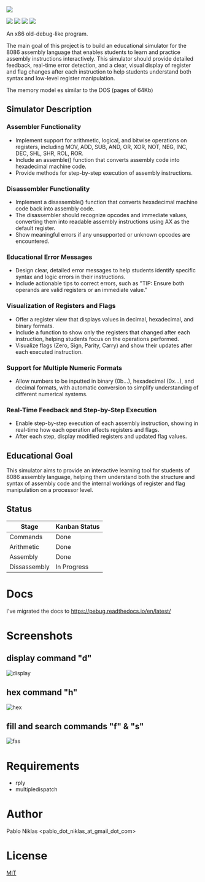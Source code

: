 <img src=https://raw.githubusercontent.com/pabloniklas/pebug/refs/heads/main/logo/pebug_logo.png>

<img src=https://img.shields.io/github/license/pabloniklas/pebug> <img src=https://img.shields.io/github/v/release/pabloniklas/pebug> <img src=https://img.shields.io/github/languages/top/pabloniklas/pebug> <img src=https://img.shields.io/github/downloads/pabloniklas/pebug/total>

An x86 old-debug-like program.

The main goal of this project is to build an educational simulator for the 8086 assembly language that enables students to learn and practice assembly instructions interactively. This simulator should provide detailed feedback, real-time error detection, and a clear, visual display of register and flag changes after each instruction to help students understand both syntax and low-level register manipulation.

The memory model es similar to the DOS (pages of 64Kb)

## Simulator Description

### Assembler Functionality

- Implement support for arithmetic, logical, and bitwise operations on registers, including MOV, ADD, SUB, AND, OR, XOR, NOT, NEG, INC, DEC, SHL, SHR, ROL, ROR.
- Include an assemble() function that converts assembly code into hexadecimal machine code.
- Provide methods for step-by-step execution of assembly instructions.

### Disassembler Functionality

- Implement a disassemble() function that converts hexadecimal machine code back into assembly code.
- The disassembler should recognize opcodes and immediate values, converting them into readable assembly instructions using AX as the default register.
- Show meaningful errors if any unsupported or unknown opcodes are encountered.

### Educational Error Messages

- Design clear, detailed error messages to help students identify specific syntax and logic errors in their instructions.
- Include actionable tips to correct errors, such as "TIP: Ensure both operands are valid registers or an immediate value."

### Visualization of Registers and Flags

- Offer a register view that displays values in decimal, hexadecimal, and binary formats.
- Include a function to show only the registers that changed after each instruction, helping students focus on the operations performed.
- Visualize flags (Zero, Sign, Parity, Carry) and show their updates after each executed instruction.

### Support for Multiple Numeric Formats

- Allow numbers to be inputted in binary (0b...), hexadecimal (0x...), and decimal formats, with automatic conversion to simplify understanding of different numerical systems.

### Real-Time Feedback and Step-by-Step Execution

- Enable step-by-step execution of each assembly instruction, showing in real-time how each operation affects registers and flags.
- After each step, display modified registers and updated flag values.

## Educational Goal

This simulator aims to provide an interactive learning tool for students of 8086 assembly language, helping them understand both the structure and syntax of assembly code and the internal workings of register and flag manipulation on a processor level.

## Status

| Stage        | Kanban Status |
|--------------|---------------|
 | Commands     | Done          |
 | Arithmetic   | Done          | 
 | Assembly     | Done          | 
 | Dissassembly | In Progress         | 


# Docs

I've migrated the docs to https://pebug.readthedocs.io/en/latest/

# Screenshots

## display command "d"

![display](https://raw.githubusercontent.com/pabloniklas/pebug/main/screenshots/d.gif "display")

## hex command "h"

![hex](https://raw.githubusercontent.com/pabloniklas/pebug/main/screenshots/h.gif "hex")

## fill and search commands "f" & "s"

![fas](https://raw.githubusercontent.com/pabloniklas/pebug/main/screenshots/fillAndSearch.gif "fas")

# Requirements

* rply
* multipledispatch

# Author

Pablo Niklas <pablo_dot_niklas_at_gmail_dot_com>

# License

[MIT](https://github.com/git/git-scm.com/blob/main/MIT-LICENSE.txt)